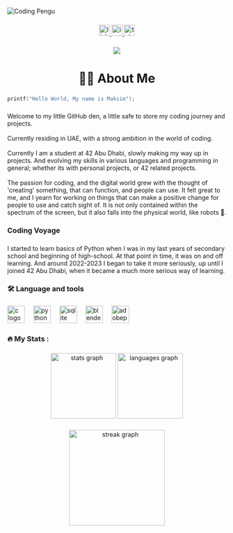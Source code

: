 ### 
![Coding Pengu](https://miro.medium.com/v2/resize:fit:679/0*VKRF06PG__L5Fj57.gif)
###

<div align="center">
  <a href="https://www.linkedin.com/in/maxim-babayan-429181273/" target="_blank">
    <img src="https://img.shields.io/static/v1?message=LinkedIn&logo=linkedin&label=&color=0077B5&logoColor=white&labelColor=&style=for-the-badge" height="25" alt="linkedin logo"  />
  </a>
  <a href="https://www.instagram.com/maxim.babayan/" target="_blank">
    <img src="https://img.shields.io/static/v1?message=Instagram&logo=instagram&label=&color=E4405F&logoColor=white&labelColor=&style=for-the-badge" height="25" alt="instagram logo"  />
  </a>
  <a href="t.me/baduser" target="_blank">
    <img src="https://img.shields.io/static/v1?message=Telegram&logo=telegram&label=&color=2CA5E0&logoColor=white&labelColor=&style=for-the-badge" height="25" alt="telegram logo"  />
  </a>
</div>

###

<div align="center">
  <img src="https://profile-counter.glitch.me/Mr-Don-Leo/count.svg?"  />
</div>

###

<h1 align="center">👩‍💻  About Me</h1>

###

```c
printf("Hello World, My name is Maksim");
```

###

<p align="left">Welcome to my little GitHub den, a little safe to store my coding journey and projects.<br><br>Currently residing in UAE, with a strong ambition in the world of coding. <br><br>Currently I am a student at 42 Abu Dhabi, slowly making my way up in projects. And evolving my skills in various languages and programming in general; whether its with personal projects, or 42 related projects.<br><br>The passion for coding, and the digital world grew with the thought of 'creating' something, that can function, and people can use. It felt great to me, and I yearn for working on things that can make a positive change for people to use and catch sight of. It is not only contained within the spectrum of the screen, but it also falls into the physical world, like robots 🤖.</p>

###

<h3 align="left">Coding Voyage</h3>

###

<p align="left">I started to learn basics of Python when I was in my last years of secondary school and beginning of high-school. At that point in time, it was on and off learning. And around 2022-2023 I began to take it more seriously, up until I joined 42 Abu Dhabi, when it became a much more serious way of learning.</p>

###

<h3 align="left">🛠 Language and tools</h3>

###

<div align="left">
  <img src="https://cdn.jsdelivr.net/gh/devicons/devicon/icons/c/c-original.svg" height="40" alt="c logo"  />
  <img width="12" />
  <img src="https://cdn.jsdelivr.net/gh/devicons/devicon/icons/python/python-original.svg" height="40" alt="python logo"  />
  <img width="12" />
  <img src="https://cdn.jsdelivr.net/gh/devicons/devicon/icons/sqlite/sqlite-original.svg" height="40" alt="sqlite logo"  />
  <img width="12" />
  <img src="https://cdn.jsdelivr.net/gh/devicons/devicon/icons/blender/blender-original.svg" height="40" alt="blender logo"  />
  <img width="12" />
  <img src="https://skillicons.dev/icons?i=ps" height="40" alt="adobephotoshop logo"  />
</div>

###

<h3 align="left">🔥   My Stats :</h3>

###

<div align="center">
  <img src="https://github-readme-stats.vercel.app/api?username=Mr-Don-Leo&hide_title=false&hide_rank=false&show_icons=true&include_all_commits=true&count_private=true&disable_animations=false&theme=dracula&locale=en&hide_border=false&order=1" height="150" alt="stats graph"  />
  <img src="https://github-readme-stats.vercel.app/api/top-langs?username=Mr-Don-Leo&locale=en&hide_title=false&layout=compact&card_width=320&langs_count=5&theme=dracula&hide_border=false&order=2" height="150" alt="languages graph"  />
</div>

###

<div align="center">
  <img src="https://streak-stats.demolab.com?user=Mr-Don-Leo&locale=en&mode=daily&theme=dark&hide_border=false&border_radius=5&order=3" height="220" alt="streak graph"  />
</div>

###
